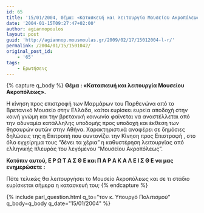 ```yaml
---
id: 65
title: '15/01/2004, Θέμα: «Κατασκευή και λειτουργία Μουσείου Ακροπόλεως».'
date: '2004-01-15T09:27:47+02:00'
author: agiannopoulos
layout: post
guid: 'http://agiannop.mousmoulas.gr/2009/02/17/15012004-l-r/'
permalink: /2004/01/15/1501042/
original_post_id:
    - '65'
tags:
    - Ερωτήσεις
---
```


{% capture q_body %}
**Θέμα : «Κατασκευή και λειτουργία Μουσείου Ακροπόλεως».**

Η κίνηση προς επιστροφή των Μαρμάρων του Παρθενώνα από το Βρετανικό Μουσείο στην Ελλάδα, καίτοι ευρίσκει ευρεία αποδοχή στην κοινή γνώμη και την βρετανική κοινωνία φαίνεται να αναστέλλεται από την αδυναμία κατάλληλης υποδομής προς υποδοχή και έκθεση των θησαυρών αυτών στην Αθήνα. Χαρακτηριστικά αναφέρει σε δημόσιες δηλώσεις της η Επιτροπή που συντονίζει την Κίνηση προς Επιστροφή , στο όλο εγχείρημα τους “δένει τα χέρια” η καθυστέρηση λειτουργίας από ελληνικής πλευράς του λεγόμενου “Μουσείου Ακροπόλεως”.

**Κατόπιν αυτού, Ε Ρ Ω Τ Α Σ Θ Ε και Π Α Ρ Α Κ Α Λ Ε Ι Σ Θ Ε να μας ενημερώσετε :**

Πότε τελικώς θα λειτουργήσει το Μουσείο Ακροπόλεως και σε τι στάδιο ευρίσκεται σήμερα η κατασκευή του;
{% endcapture %}

{% include parl_question.html q_to="τον κ. Υπουργό Πολιτισμού" q_body=q_body q_date="15/01/2004" %}